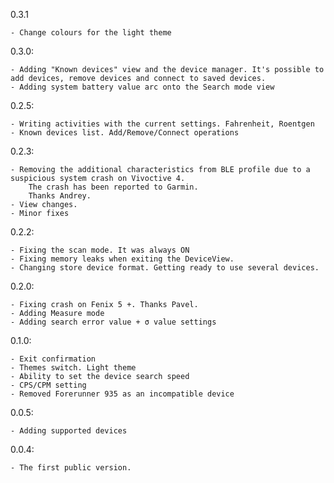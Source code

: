 0.3.1

	- Change colours for the light theme

0.3.0:

	- Adding "Known devices" view and the device manager. It's possible to add devices, remove devices and connect to saved devices.
	- Adding system battery value arc onto the Search mode view

0.2.5:
	
	- Writing activities with the current settings. Fahrenheit, Roentgen
	- Known devices list. Add/Remove/Connect operations 
	
0.2.3:
	
	- Removing the additional characteristics from BLE profile due to a suspicious system crash on Vivoctive 4. 
		The crash has been reported to Garmin.
		Thanks Andrey.
	- View changes.
	- Minor fixes
	
0.2.2:
	
	- Fixing the scan mode. It was always ON
	- Fixing memory leaks when exiting the DeviceView.
	- Changing store device format. Getting ready to use several devices.

0.2.0:

	- Fixing crash on Fenix 5 +. Thanks Pavel.
	- Adding Measure mode
	- Adding search error value + σ value settings

0.1.0:

	- Exit confirmation
	- Themes switch. Light theme
	- Ability to set the device search speed
	- CPS/CPM setting
	- Removed Forerunner 935 as an incompatible device

0.0.5: 
	
	- Adding supported devices

0.0.4:
 
	- The first public version.
